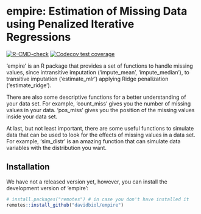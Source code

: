 
<!-- README.md is generated from README.Rmd. Please edit that file -->

# empire: Estimation of Missing Data using Penalized Iterative Regressions

<!-- badges: start -->

[![R-CMD-check](https://github.com/davidbiol/empire/workflows/R-CMD-check/badge.svg)](https://github.com/davidbiol/empire/actions)
[![Codecov test
coverage](https://codecov.io/gh/davidbiol/empire/branch/master/graph/badge.svg)](https://codecov.io/gh/davidbiol/empire?branch=master)
<!-- badges: end -->

‘empire’ is an R package that provides a set of functions to handle
missing values, since intransitive imputation (‘impute\_mean’,
‘impute\_median’), to transitive imputation (‘estimate\_mlr’) applying
Ridge penalization (‘estimate\_ridge’).

There are also some descriptive functions for a better understanding of
your data set. For example, ‘count\_miss’ gives you the number of
missing values in your data. ‘pos\_miss’ gives you the position of the
missing values inside your data set.

At last, but not least important, there are some useful functions to
simulate data that can be used to look for the effects of missing values
in a data set. For example, ‘sim\_distr’ is an amazing function that can
simulate data variables with the distribution you want.

## Installation

We have not a released version yet, however, you can install the
development version of ‘empire’:

``` r
# install.packages("remotes") # in case you don't have installed it
remotes::install_github("davidbiol/empire")
```
